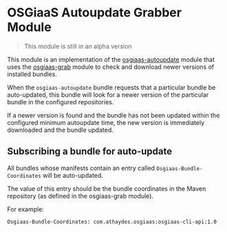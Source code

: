 # OSGiaaS Autoupdate Grabber Module

> This module is still in an alpha version

This module is an implementation of the [osgiaas-autoupdate](osgiaas-autoupdate.md) module that uses the
[osgiaas-grab](osgiaas-grab) module to check and download newer versions of installed bundles.

When the `osgiaas-autoupdate` bundle requests that a particular bundle be auto-updated, this bundle will look for a
newer version of the particular bundle in the configured repositories.

If a newer version is found and the bundle has not been updated within the configured minimum autoupdate time,
the new version is immediately downloaded and the bundle updated.

## Subscribing a bundle for auto-update

All bundles whose manifests contain an entry called `Osgiaas-Bundle-Coordinates` will be auto-updated.

The value of this entry should be the bundle coordinates in the Maven repository (as defined in the osgiaas-grab module).

For example:

```properties
Osgiaas-Bundle-Coordinates: com.athaydes.osgiaas:osgiaas-cli-api:1.0
```
